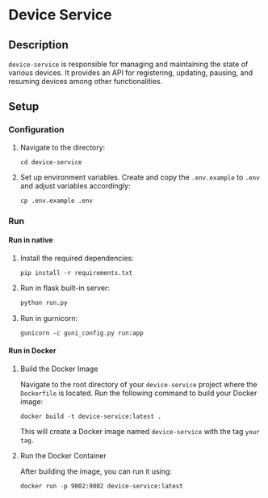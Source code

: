 # Device Service

## Description

`device-service` is responsible for managing and maintaining the state of various devices. It provides an API for registering, updating, pausing, and resuming devices among other functionalities.

## Setup

### Configuration

1. Navigate to the directory:

   ```shell
   cd device-service
   ```

2. Set up environment variables. Create and copy the `.env.example` to `.env` and adjust variables accordingly:

   ```
   cp .env.example .env
   ```

### Run

#### Run in native

1. Install the required dependencies:

   ```shell
   pip install -r requirements.txt
   ```

   

2. Run in flask built-in server:

   ``` python
   python run.py
   ```

   

3. Run in gurnicorn:

   ```
   gunicorn -c guni_config.py run:app
   ```

#### Run in Docker

1. Build the Docker Image

   Navigate to the root directory of your `device-service` project where the `Dockerfile` is located. Run the following command to build your Docker image:

   ```shell
   docker build -t device-service:latest .
   ```

   This will create a Docker image named `device-service` with the tag `your tag`.

   

2. Run the Docker Container

   After building the image, you can run it using:

   ```shell
   docker run -p 9002:9002 device-service:latest
   ```



